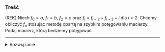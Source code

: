 ### Treść
(REK)
Niech $f_0 = a$, $f_1 = b$, $f_2 = c$ oraz $f_i = f_{i-2} + f_{i-3} + i$ dla $i > 2$. Chcemy obliczyć $f_n$ stosując metodę opartą na szybkim potęgowaniu macierzy. Podaj macierz, którą bedziemy potęgować.

------

<details><summary>Rozwiązanie</summary>
  
$$
\begin{pmatrix}
1 & 1 & 0 & 0 & 0\\
0 & 1 & 0 & 0 & 0\\
0 & 0 & 0 & 1 & 0\\
0 & 0 & 0 & 0 & 1\\
1 & 1 & 1 & 1 & 0
\end{pmatrix}
\cdot
\begin{pmatrix}
i+2\\
1\\
f_i\\
f_{i+1}\\
f_{i+2}\\
\end{pmatrix}=
\begin{pmatrix}
i+3\\
1\\
f_{i+1}\\
f_{i+2}\\
f_{i+3}
\end{pmatrix}
$$
  
    
